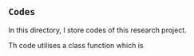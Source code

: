 ## `Codes`
In this directory, I store codes of this research project. 

Th code utilises a class function which is 
